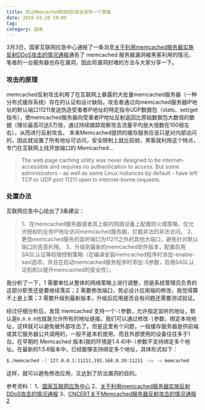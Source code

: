 ```yaml
---
title: 防止Memcached的DDOS攻击另外一个思路
date: 2018-03-28 19:09
tag: 
category: 运维
---
```


3月3日，国家互联网应急中心通报了一条消息[关于利用memcached服务器实施反射DDoS攻击的情况通报](http://www.cert.org.cn/publish/main/9/2018/20180303110550151219900/20180303110550151219900_.html)通告了 memcached 服务器漏洞被黑客利用的情况，笔者的一台服务器也存在漏洞，因此将漏洞封堵的方法与大家分享一下。

### 攻击的原理

memcached反射攻击利用了在互联网上暴露的大批量memcached服务器（一种分布式缓存系统）存在的认证和设计缺陷，攻击者通过向memcached服务器IP地址的默认端口11211发送伪造受害者IP地址的特定指令UDP数据包（stats、set/get指令），使memcached服务器向受害者IP地址反射返回比原始数据包大数倍的数据（理论最高可达5万倍，通过持续跟踪观察攻击流量平均放大倍数在100倍左右），从而进行反射攻击。
本来Memcached提供的缓存服务应该只是对内部访问的，因此就设置了所有地址可访问，安全限制上就比较弱，黑客就利用这个特点，专门在互联网上找开放端口的 Memcached...

> The web page caching utility was never designed to be internet-accessible and requires no authentication to access. But some administrators - as well as some Linux instances by default - have left TCP or UDP port 11211 open to internet-borne requests.


### 处置办法
互联网应急中心给出了3条建议：
> 1、在memcached服务器或者其上联的网络设备上配置防火墙策略，仅允许授权的业务IP地址访问memcached服务器，拦截非法的非法访问。
2、更改memcached服务的监听端口为11211之外的其他大端口，避免针对默认端口的恶意利用。
3、升级到最新的memcached软件版本，配置启用SASL认证等权限控制策略（在编译安装memcached程序时添加-enable-sasl选项，并且在启动memcached服务程序时添加-S参数，启用SASL认证机制以提升memcached的安全性）。

我分析了一下，1 需要单位从整体的网络策略上进行调整，但是系统管理员负责的这部分职责还是要继续落实；2 需要修改端口，势必设计应用端的修改，我觉得算不上是上策；3 需要升级到最新版本，升级后应用是否会有问题还需要测试验证。

经过仔细分析后，发现 memcached 支持一个```-l```参数，允许指定监听的地址，默认是```0.0.0.0```也就是允许所有的地址链接。我们可以通过修改```-l```参数，绑定本地地址，这样就可以避免被外部攻击了。但是这里有个问题，一般缓存服务器是供前端或其它服务器公共调用的，一般不是本机使用，而且外部使用的设备往往多于1台。在早期的 Memcached 版本(我的环境是1.4.4)中```-l```参数不支持绑定多个地址。在最新的1.5.6版本中，已经能够支持绑定多个地址，具体形式如下：

```bash
$./memcached -l 127.0.0.1:11211,192.168.0.20:11211 -vv -u memcached
```
这样，就可以避免修改应用，又达到了防治漏洞的目的。

参考资料：
1、[国家互联网应急中心](http://www.cert.org.cn)
2、[关于利用memcached服务器实施反射DDoS攻击的情况通报](http://www.cert.org.cn/publish/main/9/2018/20180303110550151219900/20180303110550151219900_.html)
3、[CNCERT关于Memcached服务器反射攻击的情况通报 2](http://www.sohu.com/a/225346899_354899)












